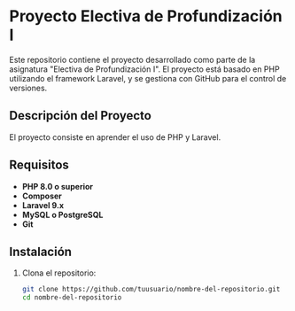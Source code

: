 
# Proyecto Electiva de Profundización I

Este repositorio contiene el proyecto desarrollado como parte de la asignatura "Electiva de Profundización I". El proyecto está basado en PHP utilizando el framework Laravel, y se gestiona con GitHub para el control de versiones.

## Descripción del Proyecto

El proyecto consiste en aprender el uso de PHP y Laravel. 

## Requisitos

- **PHP 8.0 o superior**
- **Composer**
- **Laravel 9.x**
- **MySQL o PostgreSQL**
- **Git**

## Instalación

1. Clona el repositorio:
   ```bash
   git clone https://github.com/tuusuario/nombre-del-repositorio.git
   cd nombre-del-repositorio
